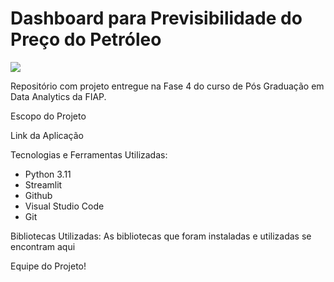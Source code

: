 # Dashboard para Previsibilidade do Preço do Petróleo

![](https://github.com/sergiolvelloso/grupo119-dtat-brent-price/assets/85205158/6ef8863a-8728-4628-8f61-2b2225dad319)

Repositório com projeto entregue na Fase 4 do curso de Pós Graduação em Data Analytics da FIAP. 

Escopo do Projeto

Link da Aplicação

Tecnologias e Ferramentas Utilizadas:
* Python 3.11
* Streamlit
* Github
* Visual Studio Code
* Git

Bibliotecas Utilizadas:
As bibliotecas que foram instaladas e utilizadas se encontram aqui

Equipe do Projeto!

